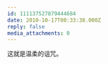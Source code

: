 ```yaml
---
id: 111137527879444684
date: 2010-10-17T00:33:38.000Z
reply: false
media_attachments: 0
---
```


这就是温柔的诅咒。

